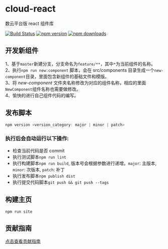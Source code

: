 # cloud-react

数云平台版 react 组件库

[![Build Status](https://travis-ci.org/ShuyunFF2E/cloud-react.svg?branch=master)](https://travis-ci.org/ShuyunFF2E/cloud-react)
[![npm version](https://img.shields.io/npm/v/cloud-react.svg?style=flat-square)](https://www.npmjs.com/package/cloud-react)
[![npm downloads](https://img.shields.io/npm/dt/cloud-react.svg?style=flat-square)](https://www.npmjs.com/package/cloud-react)

## 开发新组件

1、基于`master`新建分支，分支命名为`feature/**`，其中`*`为当前组件的名称。  
2、执行`npm run new:component` 脚本，会在 src/components 目录生成一个`new-component`目录，里面包含新组件的基础文件和模版。  
3、将 _new-component_ 文件夹名称修改为对应的组件名称，相应的里面`NewComponent`组件名称也需要做修改。  
4、愉快的进行自己组件代码的编写。

## 发布脚本

```javascript
npm version <version_category: major | minor | patch>
```

### 执行后会自动运行以下操作:

-   检查当前代码是否 commit
-   执行测试脚本`npm run lint`
-   执行构建脚本`npm run build`, 版本号会根据参数进行递增。`major`: 主版本, `minor`: 次版本, `patch`: 补丁
-   执行发布脚本`npm publish dist`
-   执行提交代码脚本`git push && git push --tags`

## 构建主页

```
npm run site
```

## 贡献指南

[点击查看贡献指南](https://github.com/ShuyunFF2E/ccms-components-react/blob/master/CONTRIBUTING.md)
